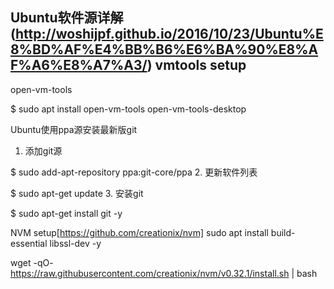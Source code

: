 Ubuntu软件源详解(http://woshijpf.github.io/2016/10/23/Ubuntu%E8%BD%AF%E4%BB%B6%E6%BA%90%E8%AF%A6%E8%A7%A3/)
vmtools setup
-
open-vm-tools

$ sudo apt install open-vm-tools open-vm-tools-desktop


Ubuntu使用ppa源安装最新版git
1. 添加git源

$ sudo add-apt-repository ppa:git-core/ppa
2. 更新软件列表

$ sudo apt-get update
3. 安装git

$ sudo apt-get install git -y

NVM setup[https://github.com/creationix/nvm]
sudo apt install build-essential libssl-dev -y

wget -qO- https://raw.githubusercontent.com/creationix/nvm/v0.32.1/install.sh | bash

